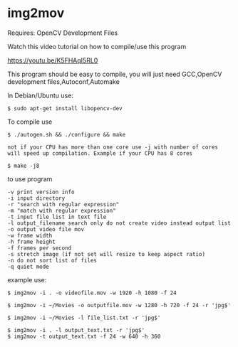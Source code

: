 # img2mov

Requires: OpenCV Development Files

Watch this video tutorial on how to compile/use this program

https://youtu.be/K5FHAqI5RL0

This program should be easy to compile, you will just need GCC,OpenCV development files,Autoconf,Automake

In Debian/Ubuntu use:

	$ sudo apt-get install libopencv-dev

To compile use

	$ ./autogen.sh && ./configure && make 

	not if your CPU has more than one core use -j with number of cores will speed up compilation. Example if your CPU has 8 cores
	
	$ make -j8
	
to use program

	-v print version info
	-i input directory
	-r "search with regular expression"
	-m "match with regular expression"
	-t input file list in text file
	-l output_filename search only do not create video instead output list
	-o output video file mov
	-w frame width
	-h frame height
	-f frames per second
	-s stretch image (if not set will resize to keep aspect ratio)
	-n do not sort list of files
	-q quiet mode
	
example use:

	$ img2mov -i . -o videofile.mov -w 1920 -h 1080 -f 24 
	
	$ img2mov -i ~/Movies -o outputfile.mov -w 1280 -h 720 -f 24 -r 'jpg$'

	$ img2mov -i ~/Movies -l file_list.txt -r 'jpg$'

	$ img2mov -i . -l output_text.txt -r 'jpg$'
	$ img2mov -t output_text.txt -f 24 -w 640 -h 360 

